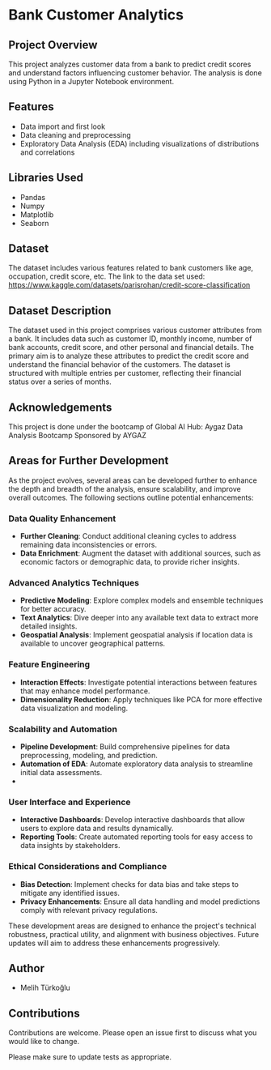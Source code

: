 # Bank Customer Analytics

## Project Overview
This project analyzes customer data from a bank to predict credit scores and understand factors influencing customer behavior. The analysis is done using Python in a Jupyter Notebook environment.

## Features
- Data import and first look
- Data cleaning and preprocessing
- Exploratory Data Analysis (EDA) including visualizations of distributions and correlations

## Libraries Used
- Pandas
- Numpy
- Matplotlib
- Seaborn
  
## Dataset
The dataset includes various features related to bank customers like age, occupation, credit score, etc.
The link to the data set used:
https://www.kaggle.com/datasets/parisrohan/credit-score-classification
## Dataset Description
The dataset used in this project comprises various customer attributes from a bank. It includes data such as customer ID, monthly income, number of bank accounts, credit score, and other personal and financial details. The primary aim is to analyze these attributes to predict the credit score and understand the financial behavior of the customers. The dataset is structured with multiple entries per customer, reflecting their financial status over a series of months.


## Acknowledgements
This project is done under the bootcamp of Global AI Hub: Aygaz Data Analysis Bootcamp Sponsored by AYGAZ
## Areas for Further Development

As the project evolves, several areas can be developed further to enhance the depth and breadth of the analysis, ensure scalability, and improve overall outcomes. The following sections outline potential enhancements:

### Data Quality Enhancement
- **Further Cleaning**: Conduct additional cleaning cycles to address remaining data inconsistencies or errors.
- **Data Enrichment**: Augment the dataset with additional sources, such as economic factors or demographic data, to provide richer insights.

### Advanced Analytics Techniques
- **Predictive Modeling**: Explore complex models and ensemble techniques for better accuracy.
- **Text Analytics**: Dive deeper into any available text data to extract more detailed insights.
- **Geospatial Analysis**: Implement geospatial analysis if location data is available to uncover geographical patterns.

### Feature Engineering
- **Interaction Effects**: Investigate potential interactions between features that may enhance model performance.
- **Dimensionality Reduction**: Apply techniques like PCA for more effective data visualization and modeling.

### Scalability and Automation
- **Pipeline Development**: Build comprehensive pipelines for data preprocessing, modeling, and prediction.
- **Automation of EDA**: Automate exploratory data analysis to streamline initial data assessments.
- 
### User Interface and Experience
- **Interactive Dashboards**: Develop interactive dashboards that allow users to explore data and results dynamically.
- **Reporting Tools**: Create automated reporting tools for easy access to data insights by stakeholders.

### Ethical Considerations and Compliance
- **Bias Detection**: Implement checks for data bias and take steps to mitigate any identified issues.
- **Privacy Enhancements**: Ensure all data handling and model predictions comply with relevant privacy regulations.

These development areas are designed to enhance the project's technical robustness, practical utility, and alignment with business objectives. Future updates will aim to address these enhancements progressively.


## Author
- Melih Türkoğlu

## Contributions
Contributions are welcome. Please open an issue first to discuss what you would like to change.

Please make sure to update tests as appropriate.
